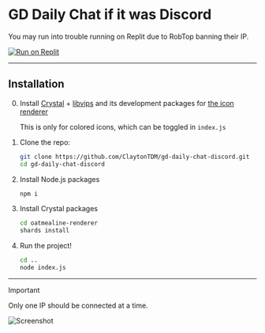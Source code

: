 # GD Daily Chat if it was Discord

You may run into trouble running on Replit due to RobTop banning their IP.

[![Run on Replit](https://replit.com/badge/github/replit/clui)](https://replit.com/github/ClaytonTDM/gd-daily-chat-discord)

---

## Installation

0. Install [Crystal](https://crystal-lang.org/) + [libvips](https://www.libvips.org/) and its development packages for [the icon renderer](https://github.com/oatmealine/gd-icon-renderer-web/)

   This is only for colored icons, which can be toggled in `index.js`

1. Clone the repo:

   ```sh
   git clone https://github.com/ClaytonTDM/gd-daily-chat-discord.git
   cd gd-daily-chat-discord
   ```
2. Install Node.js packages

   ```sh
   npm i
   ```
3. Install Crystal packages

   ```sh
   cd oatmealine-renderer
   shards install
   ```

4. Run the project!

   ```sh
   cd ..
   node index.js
   ```

---

> [!IMPORTANT]  
> Only one IP should be connected at a time.

![Screenshot](https://github.com/ClaytonTDM/gd-daily-chat-discord/assets/71360210/85cd20b8-0225-424d-8c8b-493f822d5a86)
